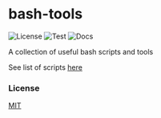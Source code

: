 # bash-tools

![License](https://img.shields.io/badge/license-MIT-green)
![Test](https://img.shields.io/badge/test-passing-brightgreen)
![Docs](https://img.shields.io/badge/docs-passing-success)

A collection of useful bash scripts and tools

See list of scripts [here](./docs/scripts.md)

### License

[MIT](./LICENSE)
